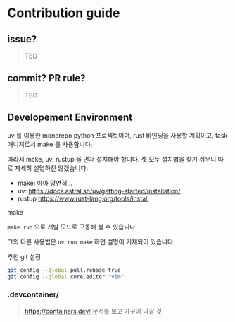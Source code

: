 # Contribution guide

## issue?
> TBD

## commit? PR rule?
> TBD

## Developement Environment

uv 를 이용한 monorepo python 프로젝트이며, rust 바인딩을 사용할 계획이고, task 매니져로서 make 를 사용합니다.

따라서 make, uv, rustup 을 먼저 설치해야 합니다. 셋 모두 설치법을 찾기 쉬우니 따로 자세히 설명하진 않겠습니다.

- make: 아마 당연히...
- uv: https://docs.astral.sh/uv/getting-started/installation/
- rustup https://www.rust-lang.org/tools/install

make

`make run` 으로 개발 모드로 구동해 볼 수 있습니다. 

그외 다른 사용법은 `uv run make` 하면 설명이 기재되어 있습니다.


추천 git 설정
```sh
git config --global pull.rebase true
git config --global core.editor "vim"
```

### .devcontainer/

> https://containers.dev/ 문서를 보고 가꾸어 나갈 것

